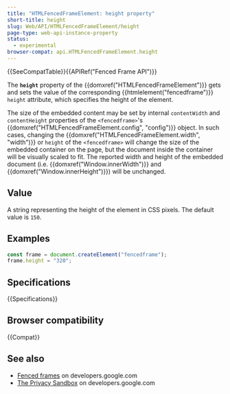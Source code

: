 ```yaml
---
title: "HTMLFencedFrameElement: height property"
short-title: height
slug: Web/API/HTMLFencedFrameElement/height
page-type: web-api-instance-property
status:
  - experimental
browser-compat: api.HTMLFencedFrameElement.height
---
```


{{SeeCompatTable}}{{APIRef("Fenced Frame API")}}

The **`height`** property of the {{domxref("HTMLFencedFrameElement")}} gets and sets the value of the corresponding {{htmlelement("fencedframe")}} `height` attribute, which specifies the height of the element.

The size of the embedded content may be set by internal `contentWidth` and `contentHeight` properties of the `<fencedframe>`'s {{domxref("HTMLFencedFrameElement.config", "config")}} object. In such cases, changing the {{domxref("HTMLFencedFrameElement.width", "width")}} or `height` of the `<fencedframe>` will change the size of the embedded container on the page, but the document inside the container will be visually scaled to fit. The reported width and height of the embedded document (i.e. {{domxref("Window.innerWidth")}} and {{domxref("Window.innerHeight")}}) will be unchanged.

## Value

A string representing the height of the element in CSS pixels. The default value is `150`.

## Examples

```js
const frame = document.createElement("fencedframe");
frame.height = "320";
```

## Specifications

{{Specifications}}

## Browser compatibility

{{Compat}}

## See also

- [Fenced frames](https://developers.google.com/privacy-sandbox/private-advertising/fenced-frame) on developers.google.com
- [The Privacy Sandbox](https://developers.google.com/privacy-sandbox) on developers.google.com
